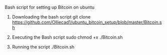 Bash script for setting up Bitcoin on ubuntu 

1. Downloading the bash script git clone https://github.com/Olliecad1/ubuntu_bitcoin_setup/blob/master/Bitcoin.sh

2. Executing the Bash script sudo chmod +x ./Bitcoin.sh

3. Running the script ./Bitcoin.sh
